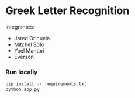 # Greek Letter Recognition
Integrantes:
- Jared Orihuela
- Mitchel Soto
- Yoel Mantari
- Everson 

### Run locally
```bash
pip install -r requirements.txt
python app.py
```
